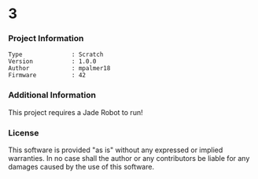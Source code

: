 3
================



### Project Information
```
Type              : Scratch
Version           : 1.0.0
Author            : mpalmer18
Firmware          : 42
```

### Additional Information
This project requires a Jade Robot to run!

### License
This software is provided "as is" without any expressed or implied warranties.  In no case shall the author or any contributors be liable for any damages caused by the use of this software.

